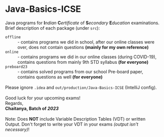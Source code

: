 # Java-Basics-ICSE
Java programs for <b>I</b><i>ndian</i> <b>C</b><i>ertificate</i> of <b>S</b><i>econdary</i> <b>E</b><i>ducation</i> examinations.
<br>
Brief description of each package (under <code>src</code>):
<dl>
<dt><code>offline</code></dt>
<dd> - contains programs we did in school, after our online classes were over, does not contain questions <b>(mainly for my own reference)</b></dd>
<dt><code>online</code></dt>
<dd> - contains programs we did in our online classes (during COVID-19), contains questions from mainly 9th STD syllabus <b>(for everyone)</b></dd>
<dt><code>preboard23</code></dt>
<dd> - contains solved programs from our school Pre-board paper, contains questions as well <b>(for everyone)</b></dd>
<br>
Please ignore <code>.idea</code> and <code>out/production/Java-Basics-ICSE</code> (IntelliJ config).
<br>
<br>
Good luck for your upcoming exams!
<br>
Regards,
<br>
<b>Chaitanya, Batch of <i>2023</i></b>
<br>
<br>
Note:
Does <b>NOT</b> include Variable Description Tables (VDT) or written Output. Don't forget to write your VDT in your exams <i>(output isn't necessary)</i>!
